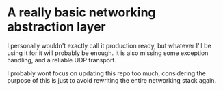 # A really basic networking abstraction layer
I personally wouldn't exactly call it production ready, but whatever I'll be using it for it will probably be enough. 
It is also missing some exception handling, and a reliable UDP transport. 

I probably wont focus on updating this repo too much, considering the purpose of this is just to avoid rewriting the entire networking stack again.
